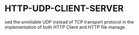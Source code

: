 # HTTP-UDP-CLIENT-SERVER
sed the unreliable UDP instead of TCP transport protocol in the implementation of both HTTP Client and HTTP file manage.
